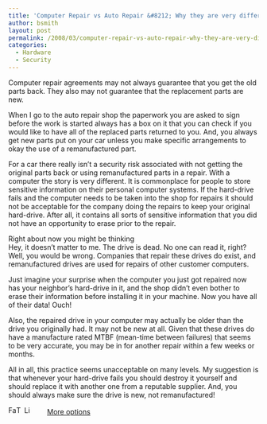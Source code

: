 ```yaml
---
title: 'Computer Repair vs Auto Repair &#8212; Why they are very different.'
author: bsmith
layout: post
permalink: /2008/03/computer-repair-vs-auto-repair-why-they-are-very-different/
categories:
  - Hardware
  - Security
---
```

Computer repair agreements may not always guarantee that you get the old parts back. They also may not guarantee that the replacement parts are new.

When I go to the auto repair shop the paperwork you are asked to sign before the work is started always has a box on it that you can check if you would like to have all of the replaced parts returned to you. And, you always get new parts put on your car unless you make specific arrangements to okay the use of a remanufactured part.

For a car there really isn’t a security risk associated with not getting the original parts back or using remanufactured parts in a repair. With a computer the story is very different. It is commonplace for people to store sensitive information on their personal computer systems. If the hard-drive fails and the computer needs to be taken into the shop for repairs it should not be acceptable for the company doing the repairs to keep your original hard-drive. After all, it contains all sorts of sensitive information that you did not have an opportunity to erase prior to the repair.

Right about now you might be thinking  
Hey, it doesn’t matter to me. The drive is dead. No one can read it, right?  
Well, you would be wrong. Companies that repair these drives do exist, and remanufactured drives are used for repairs of other customer computers.

Just imagine your surprise when the computer you just got repaired now has your neighbor’s hard-drive in it, and the shop didn’t even bother to erase their information before installing it in your machine. Now you have all of their data! Ouch!

Also, the repaired drive in your computer may actually be older than the drive you originally had. It may not be new at all. Given that these drives do have a manufacture rated MTBF (mean-time between failures) that seems to be very accurate, you may be in for another repair within a few weeks or months.

All in all, this practice seems unacceptable on many levels. My suggestion is that whenever your hard-drive fails you should destroy it yourself and should replace it with another one from a reputable supplier. And, you should always make sure the drive is new, not remanufactured!

<div class="addtoany_share_save_container">
  <div class="a2a_kit a2a_target addtoany_list" id="wpa2a_18">
    <a class="a2a_button_facebook" href="http://www.addtoany.com/add_to/facebook?linkurl=http%3A%2F%2Fwww.idevelopsoftware.com%2F2008%2F03%2Fcomputer-repair-vs-auto-repair-why-they-are-very-different%2F&linkname=Computer%20Repair%20vs%20Auto%20Repair%20%26%238212%3B%20Why%20they%20are%20very%20different." title="Facebook" rel="nofollow" target="_blank"><img src="http://www.idevelopsoftware.com/wp-content/plugins/add-to-any/icons/facebook.png" width="16" height="16" alt="Facebook" /></a><a class="a2a_button_twitter" href="http://www.addtoany.com/add_to/twitter?linkurl=http%3A%2F%2Fwww.idevelopsoftware.com%2F2008%2F03%2Fcomputer-repair-vs-auto-repair-why-they-are-very-different%2F&linkname=Computer%20Repair%20vs%20Auto%20Repair%20%26%238212%3B%20Why%20they%20are%20very%20different." title="Twitter" rel="nofollow" target="_blank"><img src="http://www.idevelopsoftware.com/wp-content/plugins/add-to-any/icons/twitter.png" width="16" height="16" alt="Twitter" /></a><a class="a2a_button_linkedin" href="http://www.addtoany.com/add_to/linkedin?linkurl=http%3A%2F%2Fwww.idevelopsoftware.com%2F2008%2F03%2Fcomputer-repair-vs-auto-repair-why-they-are-very-different%2F&linkname=Computer%20Repair%20vs%20Auto%20Repair%20%26%238212%3B%20Why%20they%20are%20very%20different." title="LinkedIn" rel="nofollow" target="_blank"><img src="http://www.idevelopsoftware.com/wp-content/plugins/add-to-any/icons/linkedin.png" width="16" height="16" alt="LinkedIn" /></a><a class="a2a_dd addtoany_share_save" href="http://www.addtoany.com/share_save" style="background:url(http://www.idevelopsoftware.com/wp-content/plugins/add-to-any/favicon.png) no-repeat scroll 9px 0px !important;padding:0 0 0 30px;display:inline-block;height:16px;line-height:16px;vertical-align:middle">More options</a>
  </div>
</div>